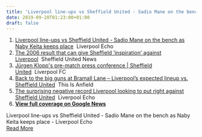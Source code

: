 ```yaml
---
title: 'Liverpool line-ups vs Sheffield United - Sadio Mane on the bench as Naby Keita keeps place - Liverpool Echo'
date: 2019-09-28T01:23:00+01:00
draft: false
---
```


1.  [Liverpool line-ups vs Sheffield United - Sadio Mane on the bench as Naby Keita keeps place](https://www.liverpoolecho.co.uk/sport/football/football-news/liverpool-line-ups-vs-sheffield-16995530)  Liverpool Echo
2.  [The 2006 result that can give Sheffield ‘inspiration’ against Liverpool](https://www.sheffieldunited.news/opinion/the-2006-result-that-can-give-sheffield-inspiration-against-liverpool/)  Sheffield United News
3.  [Jürgen Klopp's pre-match press conference | Sheffield United](https://www.youtube.com/watch?v=3f-VdtCP_Go)  Liverpool FC
4.  [Back to the big guns at Bramall Lane – Liverpool’s expected lineup vs. Sheffield United](https://www.thisisanfield.com/2019/09/back-to-the-big-guns-at-bramall-lane-liverpools-expected-lineup-vs-sheffield-united/)  This Is Anfield
5.  [The surprising negative record Liverpool looking to put right against Sheffield United](https://www.liverpoolecho.co.uk/sport/football/football-news/surprising-negative-record-liverpool-looking-16995866)  Liverpool Echo
6.  **[View full coverage on Google News](https://news.google.com/stories/CAAqpQEICiKeAUNCSVNjRG9KYzNSdmNua3RNell3U21NS0VRakk5ZS1ram9BTUVkWEtxUktOOVQ1M0VrNVRhR1ZtWmlCVmRHUWdkbk1nVEdsMlpYSndiMjlzSU1LM0lGSmxaM1ZzWVhJZ1UyVmhjMjl1SU1LM0lFMWhkR05vWkdGNUlEY2diMllnTXpnZ3dyY2dVSEpsYldsbGNpQk1aV0ZuZFdVb0FBUAE?oc=5)**

  
Liverpool line-ups vs Sheffield United - Sadio Mane on the bench as Naby Keita keeps place - Liverpool Echo  
[Read More](https://www.liverpoolecho.co.uk/sport/football/football-news/liverpool-line-ups-vs-sheffield-16995530)